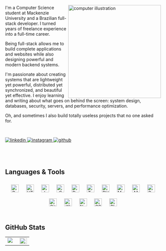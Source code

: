 <img
  src="computer-illustration.gif"
  alt="computer illustration"
  min-width="300px"
  max-width="300px"
  width="300px"
  align="right"
/>

<p align="left">
  I'm a Computer Science student at Mackenzie University and a Brazilian full-stack developer. I turned years of freelance experience into a full-time career.

  Being full-stack allows me to build complete applications and websites while also designing powerful and modern backend systems.

  I'm passionate about creating systems that are lightweight yet powerful, distributed yet synchronized, and beautiful yet effective.
  I enjoy learning and writing about what goes on behind the screen: system design, databases, security, servers, and performance optimization.

  Oh, and sometimes I also build totally useless projects that no one asked for.
</p>

<br/>

<p align="left">
  <a href="https://www.linkedin.com/in/allves-matteus/" target="_blank">
    <img
      src="https://img.shields.io/badge/linkedin-000000?style=for-the-badge&logo=linkedin&logoColor=white"
      alt="linkedin"
      style="margin-bottom: 5px;"
    />
  </a>
  <a href="https://www.instagram.com/matteus.all/" target="_blank">
    <img
      src="https://img.shields.io/badge/instagram-%23000000.svg?&style=for-the-badge&logo=instagram&logoColor=white"
      alt="instagram"
      style="margin-bottom: 5px;"
    />
  </a>
  <a href="https://github.com/AllvesMatteus" target="_blank">
    <img
      src="https://img.shields.io/badge/github-%2324292e.svg?&style=for-the-badge&logo=github&logoColor=white"
      alt="github"
      style="margin-bottom: 5px;"
    />
  </a>
</p>

<br/>
<br/>

## Languages & Tools

<div align="center">
<a href="https://reactjs.org/" target="_blank"><img style="margin: 10px" src="https://profilinator.rishav.dev/skills-assets/react-original-wordmark.svg" alt="React" height="25" /></a>
<a href="https://en.wikipedia.org/wiki/HTML5" target="_blank"><img style="margin: 10px" src="https://profilinator.rishav.dev/skills-assets/html5-original-wordmark.svg" alt="HTML5" height="25" /></a>
<a href="https://www.javascript.com/" target="_blank"><img style="margin: 10px" src="https://profilinator.rishav.dev/skills-assets/javascript-original.svg" alt="JavaScript" height="25" /></a>
<a href="https://www.cprogramming.com/" target="_blank"><img style="margin: 10px" src="https://profilinator.rishav.dev/skills-assets/c-original.svg" alt="C" height="25" /></a>
<a href="https://www.docker.com/" target="_blank"><img style="margin: 10px" src="https://profilinator.rishav.dev/skills-assets/docker-original-wordmark.svg" alt="Docker" height="25" /></a>
<a href="https://www.typescriptlang.org/" target="_blank"><img style="margin: 10px" src="https://profilinator.rishav.dev/skills-assets/typescript-original.svg" alt="TypeScript" height="25" /></a>
<a href="https://www.php.net/" target="_blank"><img style="margin: 10px" src="https://profilinator.rishav.dev/skills-assets/php-original.svg" alt="PHP" height="25" /></a>
<a href="https://www.mysql.com/" target="_blank"><img style="margin: 10px" src="https://profilinator.rishav.dev/skills-assets/mysql-original-wordmark.svg" alt="MySQL" height="25" /></a>
<a href="https://www.mongodb.com/" target="_blank"><img style="margin: 10px" src="https://profilinator.rishav.dev/skills-assets/mongodb-original-wordmark.svg" alt="MongoDB" height="25" /></a>
<a href="https://www.python.org/" target="_blank"><img style="margin: 10px" src="https://profilinator.rishav.dev/skills-assets/python-original.svg" alt="Python" height="25" /></a>
<a href="https://github.com/" target="_blank"><img style="margin: 10px" src="https://profilinator.rishav.dev/skills-assets/git-scm-icon.svg" alt="Git" height="25" /></a>
<a href="https://wordpress.com/" target="_blank"><img style="margin: 10px" src="https://profilinator.rishav.dev/skills-assets/wordpress.png" alt="WordPress" height="25" /></a>
<a href="https://nodejs.org/" target="_blank"><img style="margin: 10px" src="https://profilinator.rishav.dev/skills-assets/nodejs-original-wordmark.svg" alt="Node.js" height="25" /></a>
<a href="https://www.w3schools.com/css/" target="_blank"><img style="margin: 10px" src="https://profilinator.rishav.dev/skills-assets/css3-original-wordmark.svg" alt="CSS3" height="25" /></a>
<a href="https://www.adobe.com/in/products/photoshop.html" target="_blank"><img style="margin: 10px" src="https://profilinator.rishav.dev/skills-assets/photoshop-plain.svg" alt="Photoshop" height="25" /></a>
</div>

<br/>

## GitHub Stats

<table>
  <tr>
    <td valign="top" width="50%">
      <img
        src="https://github-readme-stats.vercel.app/api?username=AllvesMatteus&show_icons=true&count_private=true&hide_border=true&theme=transparent&text_color=ffffff&icon_color=ffffff"
      />
    </td>
    <td valign="top" width="50%">
      <img
        src="https://github-readme-stats.vercel.app/api/top-langs/?username=AllvesMatteus&hide_border=true&layout=compact&theme=transparent&text_color=ffffff&title_color=ffffff"
        align="left"
        style="width: 100%"
      />
    </td>
  </tr>
</table>

<br/>
